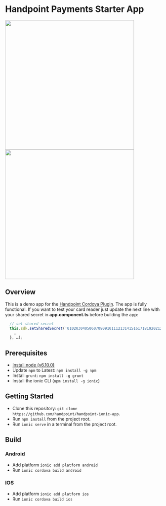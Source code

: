 # Handpoint Payments Starter App

<img height="417" widht="890" src="https://user-images.githubusercontent.com/3254688/37241612-ded07e34-2453-11e8-9d34-ca61af5cd0aa.png"/>
<br>
<img height="417" widht="890" src="https://user-images.githubusercontent.com/3254688/37241613-e009d084-2453-11e8-971b-8fa17eace6a0.png"/>

## Overview
This is a demo app for the [Handpoint Cordova Plugin](https://github.com/handpoint/cordova-plugin-handpoint/). The app is fully functional. If you want to test your card reader just update the next line with your shared secret in **app.component.ts** before building the app:

```javascript
  // set shared secret
  this.sdk.setSharedSecret('0102030405060708091011121314151617181920212223242526272829303132').then(() => {
    …
  }, …); 
```

## Prerequisites
* [Install node (v6.10.0)](https://nodejs.org/es/download/)
* Update `npm` to Latest: `npm install -g npm`
* Install `grunt`: `npm install -g grunt`
* Install the ionic CLI (`npm install -g ionic`)

## Getting Started
* Clone this repository: `git clone https://github.com/handpoint/handpoint-ionic-app`.
* Run `npm install` from the project root.
* Run `ionic serve` in a terminal from the project root.

## Build
### Android
* Add platform `ionic add platform android`
* Run `ionic cordova build android`

### IOS
* Add platform `ionic add platform ios`
* Run `ionic cordova build ios`

